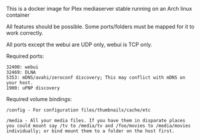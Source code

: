 This is a docker image for Plex mediaserver stable running on an Arch linux container

All features should be possible. Some ports/folders must be mapped for it to work correctly.

All ports except the webui are UDP only, webui is TCP only.

Required ports:

    32400: webui
    32469: DLNA
    5353: mDNS/avahi/zeroconf discovery; This may conflict with mDNS on your host.
    1900: uPNP discovery

Required volume bindings:


    /config - For configuration files/thumbnails/cache/etc

    /media - All your media files. If you have them in disparate places you could mount say /tv to /media/tv and /foo/movies to /media/movies individually; or bind mount them to a folder on the host first.
